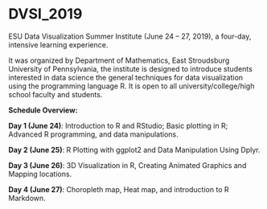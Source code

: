 # DVSI_2019
ESU Data Visualization Summer Institute (June 24 – 27, 2019), a four-day, intensive learning experience.

It was organized by Department of Mathematics, East Stroudsburg University of Pennsylvania, the institute is designed to introduce students interested in data science the general techniques for data visualization using the programming language R. It is open to all university/college/high school faculty and students.

**Schedule Overview:**

**Day 1 (June 24)**: Introduction to R and RStudio; Basic plotting in R; Advanced R programming, and data manipulations.

**Day 2 (June 25)**: R Plotting with ggplot2 and Data Manipulation Using Dplyr.

**Day 3 (June 26)**: 3D Visualization in R, Creating Animated Graphics and Mapping locations.

**Day 4 (June 27)**: Choropleth map, Heat map, and introduction to R Markdown.
